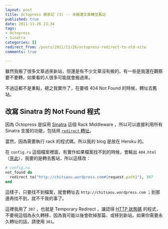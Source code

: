 ```yaml
---
layout: post
title: Octopress 搬家記 (3) -- 未搬遷文章轉至舊站
published: true
date: 2011-11-26 23:34
tags:
- Octopress
- Sinatra
categories: []
redirect_from: /posts/2011/11/26/octopress-redirect-to-old-site
comments: true

---
```



雖然我搬了很多文章過來新站，但還是有不少文章沒有搬的。有一些是我還在觀察要不要轉，如果看的人很多可能就會搬過來。

不過這都不是重點，總之我實作了，在要噴 404 Not Found 的時候，轉址去舊站。

## 改寫 Sinatra 的 Not Found 程式

因為 Octopress 是採用 [Sinatra](http://sinatrarb.com) 這個 Rack Middleware ，所以可以直接利用所有 Sinatra 支援的功能，包括用 [`redirect` 轉址](http://www.sinatrarb.com/intro.html#Browser%20Redirect)。

當然，因為需要執行 rack 的程式碼，所以我的 blog 是放在 Heroku 的。

在 `config.ru` 這個檔案裡面，有實作如果檔案找不到的時候，會輸出 `404.html` （[見此](https://github.com/imathis/octopress/blob/master/config.ru#L13)），我要的是轉去舊站，所以這樣改：

```ruby
# config.ru
not_found do
  redirect to("http://chitsaou.wordpress.com#{request.path}"), 307
end
```

這樣子，只要找不到檔案，就會轉址去 `http://chitsaou.wordpress.com` ；到那邊再找不到，就不干我的事了。

這裡我用了 `307` ，也就是 Temporary Redirect ，讓認得 [HTTP 狀態碼](http://en.wikipedia.org/wiki/List_of_HTTP_status_codes#3xx_Redirection) 的程式，不要視這個為永久轉移，因為我可能以後會砍掉那篇、或移到新站。如果你需要永久轉址的話，請使用  `301`。
